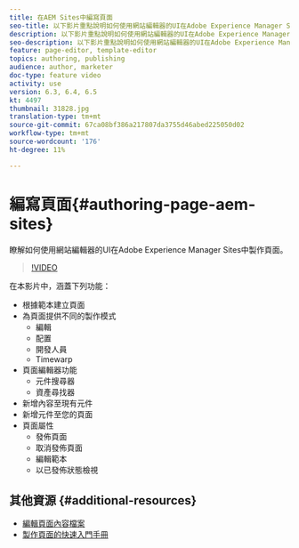 ```yaml
---
title: 在AEM Sites中編寫頁面
seo-title: 以下影片重點說明如何使用網站編輯器的UI在Adobe Experience Manager Sites中製作新頁面
description: 以下影片重點說明如何使用網站編輯器的UI在Adobe Experience Manager Sites中製作新頁面
seo-description: 以下影片重點說明如何使用網站編輯器的UI在Adobe Experience Manager Sites中製作新頁面
feature: page-editor, template-editor
topics: authoring, publishing
audience: author, marketer
doc-type: feature video
activity: use
version: 6.3, 6.4, 6.5
kt: 4497
thumbnail: 31828.jpg
translation-type: tm+mt
source-git-commit: 67ca08bf386a217807da3755d46abed225050d02
workflow-type: tm+mt
source-wordcount: '176'
ht-degree: 11%

---
```



# 編寫頁面{#authoring-page-aem-sites}

瞭解如何使用網站編輯器的UI在Adobe Experience Manager Sites中製作頁面。

>[!VIDEO](https://video.tv.adobe.com/v/31828?quality=12&learn=on)

在本影片中，涵蓋下列功能：

* 根據範本建立頁面
* 為頁面提供不同的製作模式
   * 編輯
   * 配置
   * 開發人員
   * Timewarp
* 頁面編輯器功能
   * 元件搜尋器
   * 資產尋找器
* 新增內容至現有元件
* 新增元件至您的頁面
* 頁面屬性
   * 發佈頁面
   * 取消發佈頁面
   * 編輯範本
   * 以已發佈狀態檢視

## 其他資源 {#additional-resources}

* [編輯頁面內容檔案](https://docs.adobe.com/content/help/en/experience-manager-cloud-service/sites/authoring/fundamentals/editing-content.html)
* [製作頁面的快速入門手冊](https://docs.adobe.com/content/help/en/experience-manager-cloud-service/sites/authoring/getting-started/quick-start.html)
